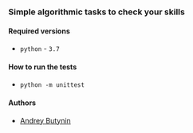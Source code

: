 ### Simple algorithmic tasks to check your skills


#### Required versions
- `python` - `3.7`

#### How to run the tests
- `python -m unittest`

#### Authors
- [Andrey Butynin](https://github.com/andbut12)
